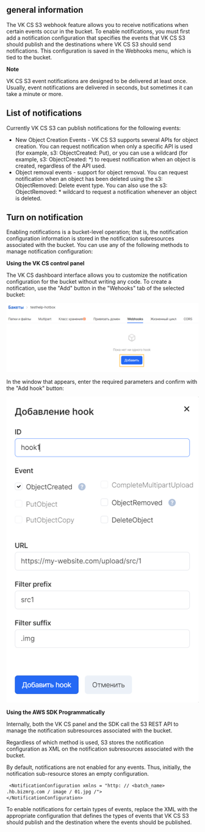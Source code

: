 ## general information

The VK CS S3 webhook feature allows you to receive notifications when certain events occur in the bucket. To enable notifications, you must first add a notification configuration that specifies the events that VK CS S3 should publish and the destinations where VK CS S3 should send notifications. This configuration is saved in the Webhooks menu, which is tied to the bucket.

**Note**

VK CS S3 event notifications are designed to be delivered at least once. Usually, event notifications are delivered in seconds, but sometimes it can take a minute or more.

## List of notifications

Currently VK CS S3 can publish notifications for the following events:

- New Object Creation Events - VK CS S3 supports several APIs for object creation. You can request notification when only a specific API is used (for example, s3: ObjectCreated: Put), or you can use a wildcard (for example, s3: ObjectCreated: \*) to request notification when an object is created, regardless of the API used.
- Object removal events - support for object removal. You can request notification when an object has been deleted using the s3: ObjectRemoved: Delete event type. You can also use the s3: ObjectRemoved: \* wildcard to request a notification whenever an object is deleted.

## Turn on notification

Enabling notifications is a bucket-level operation; that is, the notification configuration information is stored in the notification subresources associated with the bucket. You can use any of the following methods to manage notification configuration:

**Using the VK CS control panel**

The VK CS dashboard interface allows you to customize the notification configuration for the bucket without writing any code. To create a notification, use the "Add" button in the "Wehooks" tab of the selected bucket:

![](./assets/1598230792282-1598230792282.png)

In the window that appears, enter the required parameters and confirm with the "Add hook" button:

![](./assets/1598230937964-1598230937964.png)

**Using the AWS SDK Programmatically**

Internally, both the VK CS panel and the SDK call the S3 REST API to manage the notification subresources associated with the bucket.

Regardless of which method is used, S3 stores the notification configuration as XML on the notification subresources associated with the bucket.

By default, notifications are not enabled for any events. Thus, initially, the notification sub-resource stores an empty configuration.

```
 <NotificationConfiguration xmlns = "http: // <batch_name> .hb.bizmrg.com / image / 01.jpg /"> 
</NotificationConfiguration>
```

To enable notifications for certain types of events, replace the XML with the appropriate configuration that defines the types of events that VK CS S3 should publish and the destination where the events should be published.
